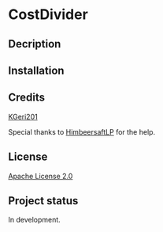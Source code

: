 # CostDivider

## Decription

## Installation

## Credits
[KGeri201](https://github.com/KGeri201)

Special thanks to [HimbeersaftLP](https://github.com/HimbeersaftLP) for the help.

## License
[Apache License 2.0](LICENSE)

## Project status
In development.
